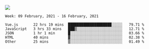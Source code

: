 <!--
**Mat2ja/Mat2ja** is a ✨ _special_ ✨ repository because its `README.md` (this file) appears on your GitHub profile.

Here are some ideas to get you started:

- 🔭 I’m currently working on ...
- 🌱 I’m currently learning ...
- 👯 I’m looking to collaborate on ...
- 🤔 I’m looking for help with ...
- 💬 Ask me about ...
- 📫 How to reach me: ...
- 😄 Pronouns: ...
- ⚡ Fun fact: ...
-->

<img src='https://media.giphy.com/media/xT9IgG50Fb7Mi0prBC/giphy.gif'>

<!--START_SECTION:waka-->
```text
Week: 09 February, 2021 - 16 February, 2021

Vue.js       22 hrs 19 mins  ████████████████████░░░░░   79.71 % 
JavaScript   3 hrs 33 mins   ███▒░░░░░░░░░░░░░░░░░░░░░   12.71 % 
JSON         1 hr 1 min      █░░░░░░░░░░░░░░░░░░░░░░░░   03.66 % 
HTML         40 mins         ▓░░░░░░░░░░░░░░░░░░░░░░░░   02.38 % 
Other        25 mins         ▒░░░░░░░░░░░░░░░░░░░░░░░░   01.49 % 
```
<!--END_SECTION:waka-->
